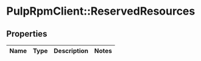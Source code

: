 # PulpRpmClient::ReservedResources

## Properties
Name | Type | Description | Notes
------------ | ------------- | ------------- | -------------


